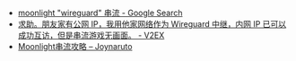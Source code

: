 #

- [moonlight "wireguard" 串流 - Google Search](https://www.google.com/search?q=moonlight+%22wireguard%22+%E4%B8%B2%E6%B5%81&num=50)
- [求助。朋友家有公网 IP，我用他家网络作为 Wireguard 中继，内网 IP 已可以成功互访，但是串流游戏无画面。 - V2EX](https://origin.v2ex.com/t/1031132)
- [Moonlight串流攻略 – Joynaruto](https://joynaruto.com/archives/1269)
